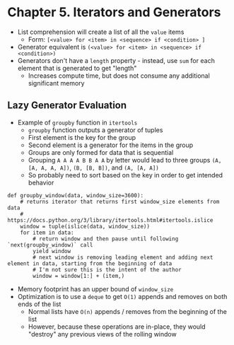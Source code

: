 # Chapter 5. Iterators and Generators

* List comprehension will create a list of all the `value` items
  * Form: `[<value> for <item> in <sequence> if <condition> ]`
* Generator equivalent is `(<value> for <item> in <sequence> if <condition>)`
* Generators don't have a `length` property - instead, use `sum` for each element that is generated to get "length"
  * Increases compute time, but does not consume any additional significant memory

## Lazy Generator Evaluation

* Example of `groupby` function in `itertools`
  * `groupby` function outputs a generator of tuples
  * First element is the key for the group
  * Second element is a generator for the items in the group
  * Groups are only formed for data that is sequential
  * Grouping `A A A A B B A A`  by letter would lead to three groups `(A, [A, A, A, A])`, `(B, [B, B])`, and `(A, [A, A])`
  * So probably need to sort based on the key in order to get intended behavior

```python3
def groupby_window(data, window_size=3600):
    # returns iterator that returns first window_size elements from data
    # https://docs.python.org/3/library/itertools.html#itertools.islice
    window = tuple(islice(data, window_size))
    for item in data:
        # return window and then pause until following `next(groupby_window)` call
        yield window
        # next window is removing leading element and adding next element in data, starting from the beginning of data
        # I'm not sure this is the intent of the author
        window = window[1:] + (item,)
```

* Memory footprint has an upper bound of `window_size`
* Optimization is to use a `deque` to get `O(1)` appends and removes on both ends of the list
  * Normal lists have `O(n)` appends / removes from the beginning of the list
  * However, because these operations are in-place, they would "destroy" any previous views of the rolling window

